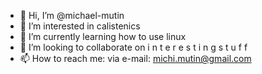 - 👋 Hi, I’m @michael-mutin
- 👀 I’m interested in calistenics
- 🌱 I’m currently learning how to use linux
- 💞️ I’m looking to collaborate on i n t e r e s t i n g   s t u f f
- 📫 How to reach me: via e-mail: michi.mutin@gmail.com

<!---
michael-mutin/michael-mutin is a ✨ special ✨ repository because its `README.md` (this file) appears on your GitHub profile.
You can click the Preview link to take a look at your changes.
--->
